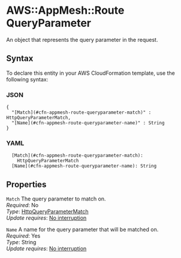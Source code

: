 # AWS::AppMesh::Route QueryParameter<a name="aws-properties-appmesh-route-queryparameter"></a>

An object that represents the query parameter in the request\.

## Syntax<a name="aws-properties-appmesh-route-queryparameter-syntax"></a>

To declare this entity in your AWS CloudFormation template, use the following syntax:

### JSON<a name="aws-properties-appmesh-route-queryparameter-syntax.json"></a>

```
{
  "[Match](#cfn-appmesh-route-queryparameter-match)" : HttpQueryParameterMatch,
  "[Name](#cfn-appmesh-route-queryparameter-name)" : String
}
```

### YAML<a name="aws-properties-appmesh-route-queryparameter-syntax.yaml"></a>

```
  [Match](#cfn-appmesh-route-queryparameter-match):
    HttpQueryParameterMatch
  [Name](#cfn-appmesh-route-queryparameter-name): String
```

## Properties<a name="aws-properties-appmesh-route-queryparameter-properties"></a>

`Match` <a name="cfn-appmesh-route-queryparameter-match"></a>
The query parameter to match on\.  
_Required_: No  
_Type_: [HttpQueryParameterMatch](aws-properties-appmesh-route-httpqueryparametermatch.md)  
_Update requires_: [No interruption](https://docs.aws.amazon.com/AWSCloudFormation/latest/UserGuide/using-cfn-updating-stacks-update-behaviors.html#update-no-interrupt)

`Name` <a name="cfn-appmesh-route-queryparameter-name"></a>
A name for the query parameter that will be matched on\.  
_Required_: Yes  
_Type_: String  
_Update requires_: [No interruption](https://docs.aws.amazon.com/AWSCloudFormation/latest/UserGuide/using-cfn-updating-stacks-update-behaviors.html#update-no-interrupt)

